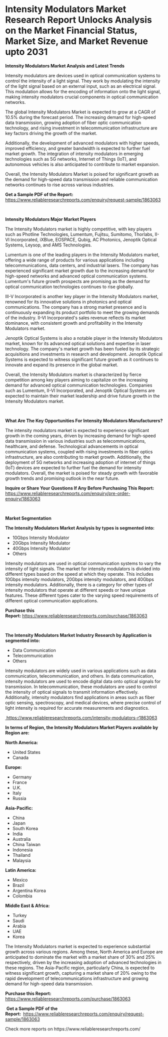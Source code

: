 <p><h1>Intensity Modulators Market Research Report Unlocks Analysis on the Market Financial Status, Market Size, and Market Revenue upto 2031</h1></p><p><strong>Intensity Modulators Market Analysis and Latest Trends</strong></p>
<p><p>Intensity modulators are devices used in optical communication systems to control the intensity of a light signal. They work by modulating the intensity of the light signal based on an external input, such as an electrical signal. This modulation allows for the encoding of information onto the light signal, making intensity modulators crucial components in optical communication networks.</p><p>The global Intensity Modulators Market is expected to grow at a CAGR of 10.5% during the forecast period. The increasing demand for high-speed data transmission, growing adoption of fiber optic communication technology, and rising investment in telecommunication infrastructure are key factors driving the growth of the market.</p><p>Additionally, the development of advanced modulators with higher speeds, improved efficiency, and greater bandwidth is expected to further fuel market growth. The integration of intensity modulators in emerging technologies such as 5G networks, Internet of Things (IoT), and autonomous vehicles is also anticipated to contribute to market expansion.</p><p>Overall, the Intensity Modulators Market is poised for significant growth as the demand for high-speed data transmission and reliable communication networks continues to rise across various industries.</p></p>
<p><strong>Get a Sample PDF of the Report:&nbsp;</strong> <a href="https://www.reliableresearchreports.com/enquiry/request-sample/1863063">https://www.reliableresearchreports.com/enquiry/request-sample/1863063</a></p>
<p>&nbsp;</p>
<p><strong>Intensity Modulators Major Market Players</strong></p>
<p><p>The Intensity Modulators market is highly competitive, with key players such as Photline Technologies, Lumentum, Fujitsu, Sumitomo, Thorlabs, II-VI Incorporated, iXBlue, EOSPACE, Qubig, AC Photonics, Jenoptik Optical Systems, Leysop, and AMS Technologies.</p><p>Lumentum is one of the leading players in the Intensity Modulators market, offering a wide range of products for various applications including telecommunications, data centers, and industrial lasers. The company has experienced significant market growth due to the increasing demand for high-speed networks and advanced optical communication systems. Lumentum's future growth prospects are promising as the demand for optical communication technologies continues to rise globally.</p><p>III-V Incorporated is another key player in the Intensity Modulators market, renowned for its innovative solutions in photonics and optical communications. The company has a strong market presence and is continuously expanding its product portfolio to meet the growing demands of the industry. II-VI Incorporated's sales revenue reflects its market dominance, with consistent growth and profitability in the Intensity Modulators market.</p><p>Jenoptik Optical Systems is also a notable player in the Intensity Modulators market, known for its advanced optical solutions and expertise in laser technology. The company's market growth has been fueled by its strategic acquisitions and investments in research and development. Jenoptik Optical Systems is expected to witness significant future growth as it continues to innovate and expand its presence in the global market.</p><p>Overall, the Intensity Modulators market is characterized by fierce competition among key players aiming to capitalize on the increasing demand for advanced optical communication technologies. Companies such as Lumentum, II-VI Incorporated, and Jenoptik Optical Systems are expected to maintain their market leadership and drive future growth in the Intensity Modulators market.</p></p>
<p>&nbsp;</p>
<p><strong>What Are The Key Opportunities For Intensity Modulators Manufacturers?</strong></p>
<p><p>The intensity modulators market is expected to experience significant growth in the coming years, driven by increasing demand for high-speed data transmission in various industries such as telecommunications, healthcare, and defense. Technological advancements in optical communication systems, coupled with rising investments in fiber optics infrastructure, are also contributing to market growth. Additionally, the deployment of 5G networks and increasing adoption of internet of things (IoT) devices are expected to further fuel the demand for intensity modulators. Overall, the market is poised for steady growth with favorable growth trends and promising outlook in the near future.</p></p>
<p><strong>Inquire or Share Your Questions If Any Before Purchasing This Report:</strong> <a href="https://www.reliableresearchreports.com/enquiry/pre-order-enquiry/1863063">https://www.reliableresearchreports.com/enquiry/pre-order-enquiry/1863063</a></p>
<p>&nbsp;</p>
<p><strong>Market Segmentation</strong></p>
<p><strong>The Intensity Modulators Market Analysis by types is segmented into:</strong></p>
<p><ul><li>10Gbps Intensity Modulator</li><li>20Gbps Intensity Modulator</li><li>40Gbps Intensity Modulator</li><li>Others</li></ul></p>
<p><p>Intensity modulators are used in optical communication systems to vary the intensity of light signals. The market for intensity modulators is divided into different types based on the speed at which they operate. This includes 10Gbps intensity modulators, 20Gbps intensity modulators, and 40Gbps intensity modulators. Additionally, there is a category for other types of intensity modulators that operate at different speeds or have unique features. These different types cater to the varying speed requirements of different optical communication applications.</p></p>
<p><strong>Purchase this Report:&nbsp;</strong><a href="https://www.reliableresearchreports.com/purchase/1863063">https://www.reliableresearchreports.com/purchase/1863063</a></p>
<p>&nbsp;</p>
<p><strong>The Intensity Modulators Market Industry Research by Application is segmented into:</strong></p>
<p><ul><li>Data Communication</li><li>Telecommunication</li><li>Others</li></ul></p>
<p><p>Intensity modulators are widely used in various applications such as data communication, telecommunication, and others. In data communication, intensity modulators are used to encode digital data onto optical signals for transmission. In telecommunication, these modulators are used to control the intensity of optical signals to transmit information effectively. Additionally, intensity modulators find applications in areas such as fiber optic sensing, spectroscopy, and medical devices, where precise control of light intensity is required for accurate measurements and diagnostics.</p></p>
<p><a href="https://www.reliableresearchreports.com/intensity-modulators-r1863063">&nbsp;https://www.reliableresearchreports.com/intensity-modulators-r1863063</a></p>
<p><strong>In terms of Region, the Intensity Modulators Market Players available by Region are:</strong></p>
<p>
    <p> <strong> North America: </strong>
        <ul>
            <li>United States</li>
            <li>Canada</li>
        </ul>
        </p> 
    <p> <strong> Europe: </strong>
        <ul>
            <li>Germany</li>
            <li>France</li>
            <li>U.K.</li>
            <li>Italy</li>
            <li>Russia</li>
        </ul>
        </p> 
    <p> <strong> Asia-Pacific: </strong>
        <ul>
            <li>China</li>
            <li>Japan</li>
            <li>South Korea</li>
            <li>India</li>
            <li>Australia</li>
            <li>China Taiwan</li>
            <li>Indonesia</li>
            <li>Thailand</li>
            <li>Malaysia</li>
        </ul>
        </p> 
    <p> <strong> Latin America: </strong>
        <ul>
            <li>Mexico</li>
            <li>Brazil</li>
            <li>Argentina Korea</li>
            <li>Colombia</li>
        </ul>
        </p> 
    <p> <strong> Middle East & Africa: </strong>
        <ul>
            <li>Turkey</li>
            <li>Saudi</li>
            <li>Arabia</li>
            <li>UAE</li>
            <li>Korea</li>
        </ul>
    </p>
    </p>
<p><p>The Intensity Modulators market is expected to experience substantial growth across various regions. Among these, North America and Europe are anticipated to dominate the market with a market share of 30% and 25% respectively, driven by the increasing adoption of advanced technologies in these regions. The Asia-Pacific region, particularly China, is expected to witness significant growth, capturing a market share of 20% owing to the rapid development of telecommunications infrastructure and growing demand for high-speed data transmission.</p></p>
<p><strong>Purchase this Report: </strong><a href="https://www.reliableresearchreports.com/purchase/1863063">https://www.reliableresearchreports.com/purchase/1863063</a></p>
<p>&nbsp;<strong>Get a Sample PDF of the Report:&nbsp;&nbsp;</strong><a href="https://www.reliableresearchreports.com/enquiry/request-sample/1863063">https://www.reliableresearchreports.com/enquiry/request-sample/1863063</a></p>
<p><strong></strong></p>
<p>Check more reports on https://www.reliableresearchreports.com/</p>